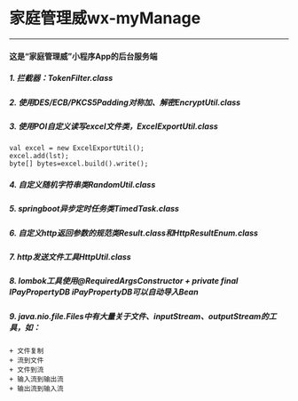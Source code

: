 # 家庭管理威wx-myManage
--------
#### 这是“家庭管理威”小程序App的后台服务端

##### 1. 拦截器：TokenFilter.class
##### 2. 使用DES/ECB/PKCS5Padding对称加、解密EncryptUtil.class
##### 3. 使用POI自定义读写excel文件类，ExcelExportUtil.class 
```
val excel = new ExcelExportUtil();
excel.add(lst); 
byte[] bytes=excel.build().write(); 
```
##### 4. 自定义随机字符串类RandomUtil.class 
##### 5. springboot异步定时任务类TimedTask.class
##### 6. 自定义http返回参数的规范类Result.class和HttpResultEnum.class
##### 7. http发送文件工具HttpUtil.class
##### 8. lombok工具使用@RequiredArgsConstructor + private final IPayPropertyDB iPayPropertyDB可以自动导入Bean
##### 9. java.nio.file.Files中有大量关于文件、inputStream、outputStream的工具，如：
```
+ 文件复制
+ 流到文件
+ 文件到流
+ 输入流到输出流
+ 输出流到输入流
```

